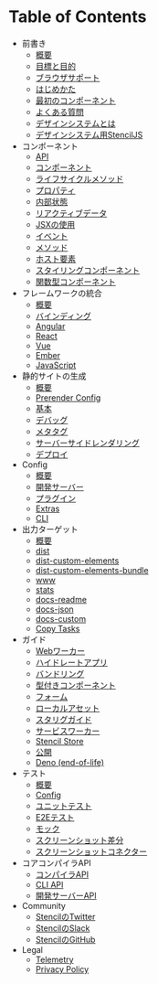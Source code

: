 # Table of Contents

* 前書き
  * [概要](introduction/overview.md)
  * [目標と目的](introduction/goals-and-objectives.md)
  * [ブラウザサポート](introduction/browser-support.md)
  * [はじめかた](introduction/getting-started.md)
  * [最初のコンポーネント](introduction/my-first-component.md)
  * [よくある質問](introduction/faq.md)
  * [デザインシステムとは](design-systems/what-is-design-system.md)
  * [デザインシステム用StencilJS](design-systems/stencil-for-design-systems.md)
* コンポーネント
  * [API](components/api.md)
  * [コンポーネント](components/component.md)
  * [ライフサイクルメソッド](components/component-lifecycle.md)
  * [プロパティ](components/properties.md)
  * [内部状態](components/state.md)
  * [リアクティブデータ](components/reactive-data.md)
  * [JSXの使用](components/templating-and-jsx.md)
  * [イベント](components/events.md)
  * [メソッド](components/methods.md)
  * [ホスト要素](components/host-element.md)
  * [スタイリングコンポーネント](components/styling.md)
  * [関数型コンポーネント](components/functional-components.md)
* フレームワークの統合
  * [概要](framework-integration/overview.md)
  * [バインディング](framework-integration/bindings.md)
  * [Angular](framework-integration/angular.md)
  * [React](framework-integration/react.md)
  * [Vue](framework-integration/vue.md)
  * [Ember](framework-integration/ember.md)
  * [JavaScript](framework-integration/javascript.md)
* 静的サイトの生成
  * [概要](static-site-generation/overview.md)
  * [Prerender Config](static-site-generation/prerender-config.md)
  * [基本](static-site-generation/basics.md)
  * [デバッグ](static-site-generation/debugging.md)
  * [メタタグ](static-site-generation/meta.md)
  * [サーバーサイドレンダリング](static-site-generation/server-side-rendering-ssr.md)
  * [デプロイ](static-site-generation/deployment.md)
* Config
  * [概要](config/overview.md)
  * [開発サーバー](config/dev-server.md)
  * [プラグイン](config/plugins.md)
  * [Extras](config/extras.md)
  * [CLI](config/cli.md)
* 出力ターゲット
  * [概要](output-targets/overview.md)
  * [dist](output-targets/dist.md)
  * [dist-custom-elements](output-targets/custom-elements.md)
  * [dist-custom-elements-bundle](output-targets/custom-elements-bundle.md)
  * [www](output-targets/www.md)
  * [stats](output-targets/docs-stats.md)
  * [docs-readme](output-targets/docs-readme.md)
  * [docs-json](output-targets/docs-json.md)
  * [docs-custom](output-targets/docs-custom.md)
  * [Copy Tasks](output-targets/copy-tasks.md)
* ガイド
  * [Webワーカー](guides/workers.md)
  * [ハイドレートアプリ](guides/hydrate-app.md)
  * [バンドリング](guides/module-bundling.md)
  * [型付きコンポーネント](guides/typed-components.md)
  * [フォーム](guides/forms.md)
  * [ローカルアセット](guides/local-assets.md)
  * [スタリグガイド](guides/style-guide.md)
  * [サービスワーカー](guides/service-workers.md)
  * [Stencil Store](guides/store.md)
  * [公開](guides/publishing.md)
  * [Deno (end-of-life)](guides/deno.md)
* テスト
  * [概要](testing/overview.md)
  * [Config](testing/config.md)
  * [ユニットテスト](testing/unit-testing.md)
  * [E2Eテスト](testing/e2e-testing.md)
  * [モック](testing/mocking.md)
  * [スクリーンショット差分](testing/screenshot-visual-diff.md)
  * [スクリーンショットコネクター](testing/screenshot-connector.md)
* コアコンパイラAPI
  * [コンパイラAPI](core/compiler-api.md)
  * [CLI API](core/cli-api.md)
  * [開発サーバーAPI](core/dev-server-api.md)
* Community
  * [StencilのTwitter](https://twitter.com/stenciljs)
  * [StencilのSlack](https://stencil-worldwide.herokuapp.com/)
  * [StencilのGitHub](https://github.com/ionic-team/stencil)
* Legal
  * [Telemetry](telemetry.md)
  * [Privacy Policy](https://ionicframework.com/privacy)
